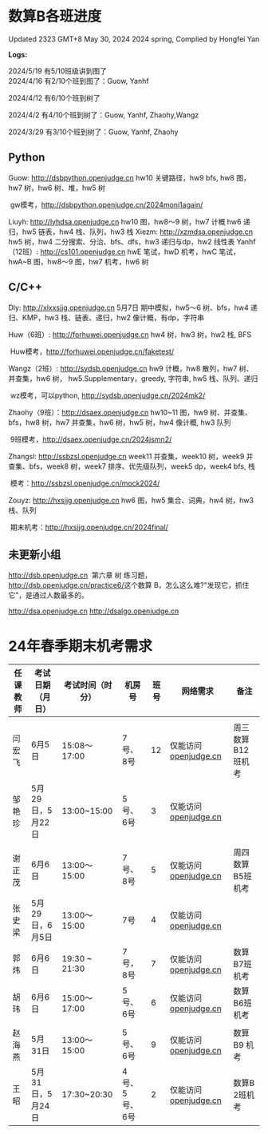 # 数算B各班进度

Updated 2323 GMT+8 May 30, 2024
2024 spring, Complied by Hongfei Yan



**Logs:**

2024/5/19 有5/10班级讲到图了  
2024/4/16 有2/10个班到图了：Guow, Yanhf

2024/4/12  有6/10个班到树了

2024/4/2  有4/10个班到树了：Guow, Yanhf, Zhaohy,Wangz

2024/3/29 有3/10个班到树了：Guow, Yanhf, Zhaohy



## Python
Guow: http://dsbpython.openjudge.cn hw10 关键路径，hw9 bfs, hw8 图，hw7 树，hw6 树、堆，hw5 树

​	gw模考，http://dsbpython.openjudge.cn/2024moni1again/

Liuyh: http://lyhdsa.openjudge.cn hw10 图，hw8～9 树，hw7 计概 hw6 递归，hw5 链表，hw4 栈、队列，hw3 栈
Xiezm: http://xzmdsa.openjudge.cn hw5 树，hw4 二分搜索、分治、bfs、dfs，hw3 递归与dp，hw2 线性表
Yanhf（12班）: http://cs101.openjudge.cn hwE 笔试，hwD 机考，hwC 笔试，hwA~B 图，hw8～9 图，hw7 机考，hw6 树

## C/C++
Dly: http://xlxxsjjg.openjudge.cn 
​	5月7日 期中模拟，hw5～6 树、bfs，hw4 递归、KMP，hw3 栈、链表、递归，hw2 像计概，有dp，字符串

Huw（6班）: http://forhuwei.openjudge.cn hw4 树，hw3 树，hw2 栈, BFS

​	Huw模考，http://forhuwei.openjudge.cn/faketest/

Wangz（2班）:  http://sydsb.openjudge.cn
	hw9 计概，hw8 散列，hw7 树、并查集，hw6 树， hw5.Supplementary，greedy, 字符串, hw5 栈、队列、递归

​	wz模考，可以python, http://sydsb.openjudge.cn/2024mk2/

Zhaohy（9班）：http://dsaex.openjudge.cn hw10~11 图，hw9 树、并查集、bfs，hw8 树，hw7 并查集，hw6 树，hw5 树，hw4 像计概, hw3 队列

​	9班模考，http://dsaex.openjudge.cn/2024jsmn2/

Zhangsl: http://ssbzsl.openjudge.cn week11 并查集，week10 树，week9 并查集、bfs，week8 树，week7 排序、优先级队列，week5 dp，week4 bfs, 栈

​	模考：http://ssbzsl.openjudge.cn/mock2024/

Zouyz: http://hxsjjg.openjudge.cn hw6 图，hw5 集合、词典，hw4 树，hw3 栈、队列

​	期末机考：http://hxsjjg.openjudge.cn/2024final/


## 未更新小组
http://dsb.openjudge.cn
​	第六章 树 练习题，http://dsb.openjudge.cn/practice6/
​	这个数算 B，怎么这么难?"发现它，抓住它"，是通过人数最多的。

http://dsa.openjudge.cn
http://dsalgo.openjudge.cn



# 24年春季期末机考需求

| 任课教师 | 考试日期（月日） | 考试时间（时分） | 机房号        | 班号 | 网络需求                                    | 备注              |
| -------- | ---------------- | ---------------- | ------------- | ---- | ------------------------------------------- | ----------------- |
|          |                  |                  |               |      |                                             |                   |
| 闫宏飞   | 6月5日           | 15:08～17:00     | 7号、8号      | 12   | 仅能访问[openjudge.cn](http://openjudge.cn) | 周三数算B12班机考 |
| 邹艳珍   | 5月29日，5月22日 | 13:00~15:00      | 5号、6号      | 3    | 仅能访问[openjudge.cn](http://openjudge.cn) |                   |
|          |                  |                  |               |      |                                             |                   |
| 谢正茂   | 6月6日           | 13:00～15:00     | 7号、8号      | 5    | 仅能访问[openjudge.cn](http://openjudge.cn) | 周四数算B5班机考  |
| 张史梁   | 5月29日，6月5日  | 13:00～15:00     | 7号           | 4    | 仅能访问[openjudge.cn](http://openjudge.cn) |                   |
| 郭炜     | 6月6日           | 19:30 ~ 21:30    | 7号，8号      | 7    | 仅能访问[openjudge.cn](http://openjudge.cn) | 数算B7班机考      |
| 胡玮     | 6月6日           | 15:00～17:00     | 5号、6号      | 6    | 仅能访问[openjudge.cn](http://openjudge.cn) | 数算B6班机考      |
|          |                  |                  |               |      |                                             |                   |
| 赵海燕   | 5月31日          | 13:00～15:00     | 5号、6号      | 9    | 仅能访问[openjudge.cn](http://openjudge.cn) | 数算B9 机考       |
| 王昭     | 5月31日，5月24日 | 17:30~20:30      | 4号、5号、6号 | 2    | 仅能访问[openjudge.cn](http://openjudge.cn) | 数算B 2班机考     |
